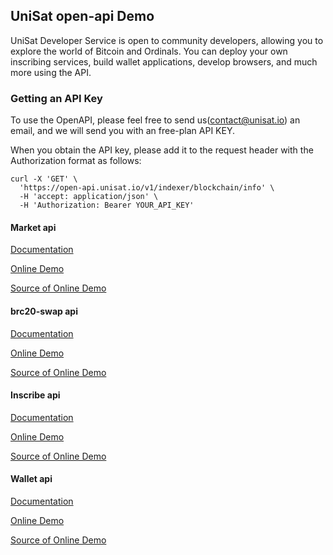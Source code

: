 ## UniSat open-api Demo

UniSat Developer Service is open to community developers, allowing you to explore the world of Bitcoin and Ordinals. You can deploy your own inscribing services, build wallet applications, develop browsers, and much more using the API.

### Getting an API Key
To use the OpenAPI, please feel free to send us(contact@unisat.io) an email, and we will send you with an free-plan API KEY.

When you obtain the API key, please add it to the request header with the Authorization format as follows:
``` shell
curl -X 'GET' \
  'https://open-api.unisat.io/v1/indexer/blockchain/info' \
  -H 'accept: application/json' \
  -H 'Authorization: Bearer YOUR_API_KEY'
```

#### Market api
[Documentation](https://docs.unisat.io/dev/unisat-developer-service/unisat-marketplace)

[Online Demo](https://demo-market.unisat.io)

[Source of Online Demo](./brc20-market-demo)

#### brc20-swap api
[Documentation](https://docs.unisat.io/dev/unisat-developer-service/brc20-swap)

[Online Demo](https://demo-swap.unisat.io)

[Source of Online Demo](./brc20-swap-demo)

#### Inscribe api
[Documentation](https://docs.unisat.io/dev/unisat-developer-service/unisat-inscribe)

[Online Demo](https://demo-inscribe.unisat.io)

[Source of Online Demo](./unisat-inscribe-demo)

#### Wallet api
[Documentation](https://docs.unisat.io/dev/unisat-developer-service/unisat-wallet)

[Online Demo](https://demo-web3.unisat.io)

[Source of Online Demo](./unisat-web3-demo)


